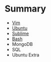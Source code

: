 # Summary

* [Vim](vim.md)
* [Ubuntu](ubuntu.md)
* [Sublime](sublime.md)
* [Bash](bash.md)
* MongoDB
* SQL
* Ubuntu Extra

